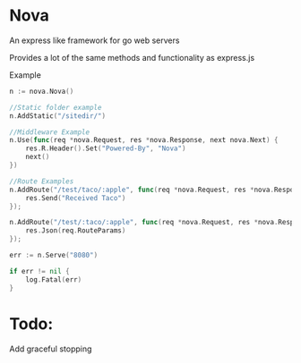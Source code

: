 # Nova
An express like framework for go web servers

Provides a lot of the same methods and functionality as express.js

Example
```go
n := nova.Nova()

//Static folder example
n.AddStatic("/sitedir/")

//Middleware Example
n.Use(func(req *nova.Request, res *nova.Response, next nova.Next) {
    res.R.Header().Set("Powered-By", "Nova")
    next()
})

//Route Examples
n.AddRoute("/test/taco/:apple", func(req *nova.Request, res *nova.Response) {
    res.Send("Received Taco")
});

n.AddRoute("/test/:taco/:apple", func(req *nova.Request, res *nova.Response) {
    res.Json(req.RouteParams)
});

err := n.Serve("8080")

if err != nil {
    log.Fatal(err)
}
```
# Todo:
Add graceful stopping
